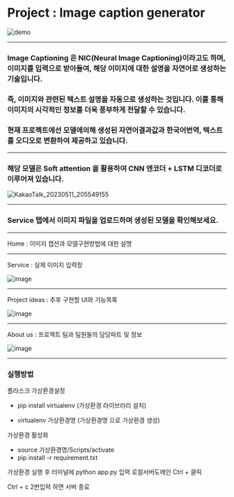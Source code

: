 # Project : Image caption generator

![demo](https://user-images.githubusercontent.com/119550025/235557691-6e3e6add-8f13-4936-a13c-b8801e8cbf92.png)

--------------------

### Image Captioning 은 NIC(Neural Image Captioning)이라고도 하며, 이미지를 입력으로 받아들여, 해당 이미지에 대한 설명을 자연어로 생성하는 기술입니다. 

### 즉, 이미지와 관련된 텍스트 설명을 자동으로 생성하는 것입니다. 이를 통해 이미지의 시각적인 정보를 더욱 풍부하게 전달할 수 있습니다.



### 현재 프로젝트에선 모델에의해 생성된 자연어결과값과 한국어번역, 텍스트를 오디오로 변환하여 제공하고 있습니다.

-----------------------------



### 해당 모델은 Soft attention 을 활용하여 CNN 엔코더 + LSTM 디코더로 이루어져 있습니다.

![KakaoTalk_20230511_205549155](https://github.com/devseungil/Image-caption-project/assets/119550025/71f6cd93-5586-4550-a378-463f5561fa07)

----------------------------------

### Service 탭에서 이미지 파일을 업로드하며 생성된 모델을 확인해보세요.

------------------

Home : 이미지 캡션과 모델구현방법에 대한 설명

------------------------------------------------

Service : 실제 이미지 입력창

![image](https://github.com/devseungil/Image-caption-project/assets/119550025/be07050d-c179-47aa-8e00-f272869a1c20)

-------------------------------



Project ideas : 추후 구현할 UI와 기능목록

![image](https://github.com/devseungil/Image-caption-project/assets/119550025/91ba7331-271a-4272-b01f-e842ee793da6)

------------------------------------------

About us : 프로젝트 팀과 팀원들의 담당파트 및 정보

![image](https://github.com/devseungil/Image-caption-project/assets/119550025/7ccf9850-2eb5-4a84-9127-9ef6e726fd06)

--------------------------

### 실행방법

플라스크 가상환경설정

- pip install virtualenv (가상환경 라이브러리 설치)

- virtualenv 가상환경명 (가상환경명 으로 가상환경 생성)

가상환경 활성화

- source 가상환경명/Scripts/activate
- pip install -r requirement.txt

가상환경 실행 후 터미널에 python app.py 입력 로컬서버도메인 Ctrl + 클릭

Ctrl + c 2번입력 하면 서버 종료





